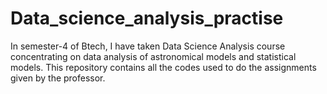 # Data_science_analysis_practise
In semester-4 of Btech, I have taken Data Science Analysis course concentrating on data analysis of astronomical models and statistical models. This repository contains
all the codes used to do the assignments given by the professor.
